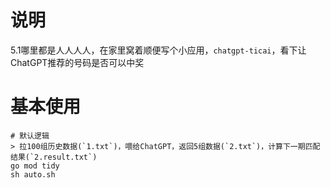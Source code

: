# 说明
5.1哪里都是人人人人，在家里窝着顺便写个小应用，`chatgpt-ticai`，看下让ChatGPT推荐的号码是否可以中奖

# 基本使用
```
# 默认逻辑
> 拉100组历史数据(`1.txt`)，喂给ChatGPT，返回5组数据(`2.txt`)，计算下一期匹配结果(`2.result.txt`)
go mod tidy
sh auto.sh
```